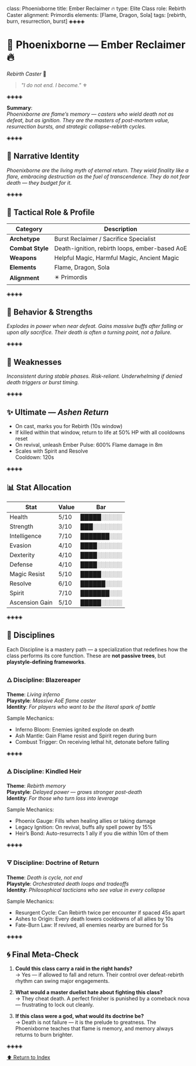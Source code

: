 class: Phoenixborne
title: Ember Reclaimer 🔥
type: Elite Class
role: Rebirth Caster
alignment: Primordis
elements: [Flame, Dragon, Sola]
tags: [rebirth, burn, resurrection, burst]
◈◈◈◈

# 🧿 Phoenixborne — Ember Reclaimer 🔥  
*Rebirth Caster* 🔱

> *"I do not end. I become."* ⚜️

◈◈◈◈

**Summary**:  
_Phoenixborne are flame’s memory — casters who wield death not as defeat, but as ignition. They are the masters of post-mortem value, resurrection bursts, and strategic collapse-rebirth cycles._

◈◈◈◈

## 🧩 Narrative Identity  
_Phoenixborne are the living myth of eternal return. They wield finality like a flare, embracing destruction as the fuel of transcendence. They do not fear death — they budget for it._

◈◈◈◈

## 📘 Tactical Role & Profile  

| Category        | Description                                       |
|----------------|----------------------------------------------------|
| **Archetype**   | Burst Reclaimer / Sacrifice Specialist   |
| **Combat Style**| Death-ignition, rebirth loops, ember-based AoE   |
| **Weapons**     | Helpful Magic, Harmful Magic, Ancient Magic   |
| **Elements**    | Flame, Dragon, Sola   |
| **Alignment**   | ✴️ Primordis   |

◈◈◈◈

## 🧠 Behavior & Strengths  
_Explodes in power when near defeat. Gains massive buffs after falling or upon ally sacrifice. Their death is often a turning point, not a failure._

◈◈◈◈

## 🔻 Weaknesses  
_Inconsistent during stable phases. Risk-reliant. Underwhelming if denied death triggers or burst timing._

◈◈◈◈

## ✨ Ultimate — *Ashen Return*  
- On cast, marks you for Rebirth (10s window)
- If killed within that window, return to life at 50% HP with all cooldowns reset
- On revival, unleash Ember Pulse: 600% Flame damage in 8m
- Scales with Spirit and Resolve  
Cooldown: 120s

◈◈◈◈

## 📊 Stat Allocation  

| Stat            | Value | Bar           |
|-----------------|--------|---------------|
| Health         | 5/10   | █████░░░░░     |
| Strength       | 3/10   | ███░░░░░░░     |
| Intelligence   | 7/10   | ███████░░░     |
| Evasion        | 4/10   | ████░░░░░░     |
| Dexterity      | 4/10   | ████░░░░░░     |
| Defense        | 4/10   | ████░░░░░░     |
| Magic Resist   | 5/10   | █████░░░░░     |
| Resolve        | 6/10   | ██████░░░░     |
| Spirit         | 7/10   | ███████░░░     |
| Ascension Gain | 5/10   | █████░░░░░     |

◈◈◈◈

## 🧭 Disciplines

Each Discipline is a mastery path — a specialization that redefines how the class performs its core function. These are **not passive trees**, but **playstyle-defining frameworks**.

### 🜂 Discipline: Blazereaper
**Theme**: _Living inferno_  
**Playstyle**: _Massive AoE flame caster_  
**Identity**: _For players who want to be the literal spark of battle_  

Sample Mechanics:
- Inferno Bloom: Enemies ignited explode on death
- Ash Mantle: Gain Flame resist and Spirit regen during burn
- Combust Trigger: On receiving lethal hit, detonate before falling

◈◈◈◈
### 🜁 Discipline: Kindled Heir
**Theme**: _Rebirth memory_  
**Playstyle**: _Delayed power — grows stronger post-death_  
**Identity**: _For those who turn loss into leverage_  

Sample Mechanics:
- Phoenix Gauge: Fills when healing allies or taking damage
- Legacy Ignition: On revival, buffs ally spell power by 15%
- Heir’s Bond: Auto-resurrects 1 ally if you die within 10m of them

◈◈◈◈
### 🜃 Discipline: Doctrine of Return
**Theme**: _Death is cycle, not end_  
**Playstyle**: _Orchestrated death loops and tradeoffs_  
**Identity**: _Philosophical tacticians who see value in every collapse_  

Sample Mechanics:
- Resurgent Cycle: Can Rebirth twice per encounter if spaced 45s apart
- Ashes to Origin: Every death lowers cooldowns of all allies by 10s
- Fate-Burn Law: If revived, all enemies nearby are burned for 5s

◈◈◈◈

## 🌀 Final Meta-Check

1. **Could this class carry a raid in the right hands?**  
→ Yes — if allowed to fall and return. Their control over defeat-rebirth rhythm can swing major engagements.

2. **What would a master duelist hate about fighting this class?**  
→ They cheat death. A perfect finisher is punished by a comeback nova — frustrating to lock out cleanly.

3. **If this class were a god, what would its doctrine be?**  
→ Death is not failure — it is the prelude to greatness. The Phoenixborne teaches that flame is memory, and memory always returns to burn brighter.

◈◈◈◈

[⬆️ Return to Index](/index.html)
